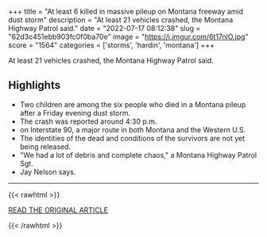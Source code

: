 +++
title = "At least 6 killed in massive pileup on Montana freeway amid dust storm"
description = "At least 21 vehicles crashed, the Montana Highway Patrol said."
date = "2022-07-17 08:12:38"
slug = "62d3c451ebb903fc0f0ba70e"
image = "https://i.imgur.com/6t17nlO.jpg"
score = "1564"
categories = ['storms', 'hardin', 'montana']
+++

At least 21 vehicles crashed, the Montana Highway Patrol said.

## Highlights

- Two children are among the six people who died in a Montana pileup after a Friday evening dust storm.
- The crash was reported around 4:30 p.m.
- on Interstate 90, a major route in both Montana and the Western U.S.
- The identities of the dead and conditions of the survivors are not yet being released.
- "We had a lot of debris and complete chaos," a Montana Highway Patrol Sgt.
- Jay Nelson says.

---

{{< rawhtml >}}
  <p class="article-category">
    <a target="_blank" href="https://www.cbsnews.com/news/montana-several-killed-massive-pileup-freeway-dust-storm/">READ THE ORIGINAL ARTICLE</a>
  </p>
{{< /rawhtml >}}
